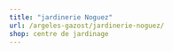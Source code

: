 ```yaml
---
title: "jardinerie Noguez"
url: /argeles-gazost/jardinerie-noguez/
shop: centre de jardinage
---
```

